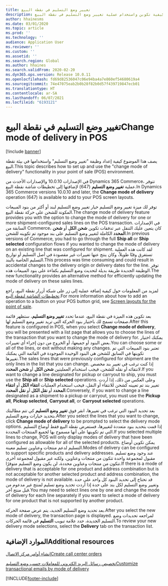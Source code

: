 ```yaml
---
title: تغيير ‏‫وضع التسليم‬ في نقطة البيع
description: يصف هذا الموضوع كيفية تكوين واستخدام عملية تغيير وضع التسليم في نقطة البيع.
author: hhainesms
ms.date: 03/01/2020
ms.topic: article
ms.prod: ''
ms.technology: ''
audience: Application User
ms.reviewer: ''
ms.custom: ''
ms.assetid: ''
ms.search.region: Global
ms.author: hhaines
ms.search.validFrom: 2020-02-20
ms.dyn365.ops.version: Release 10.0.11
ms.openlocfilehash: fd69d82536047c06e94ba4a7e860ef54680619a4
ms.sourcegitcommit: 74e47075eab2b0b28f82b0d57f439719847ecb01
ms.translationtype: HT
ms.contentlocale: ar-SA
ms.lasthandoff: 06/07/2021
ms.locfileid: "6193121"
---
```

# <a name="change-mode-of-delivery-in-pos"></a><span data-ttu-id="17095-103">تغيير ‏‫وضع التسليم‬ في نقطة البيع</span><span class="sxs-lookup"><span data-stu-id="17095-103">Change mode of delivery in POS</span></span>

[!include [banner](includes/banner.md)]

<span data-ttu-id="17095-104">يصف هذا الموضوع كيفية إعداد وظيفة "تغيير وضع التسليم" واستخدامها في بيئة نقطة البيع.</span><span class="sxs-lookup"><span data-stu-id="17095-104">This topic describes how to set up and use the "change mode of delivery" functionality in your point of sale (POS) environment.</span></span> 

<span data-ttu-id="17095-105">في الإصدارات 10.0.10 والإصدارات الأحدث من Dynamics 365 Commerce، تتوفر عملية **تغيير وضع التسليم** (647) لإضافتها إلى تخطيطات شاشة نقطة البيع.</span><span class="sxs-lookup"><span data-stu-id="17095-105">In Dynamics 365 Commerce versions 10.0.10 and later, the **Change mode of delivery** operation (647) is available to add to your POS screen layouts.</span></span>

<span data-ttu-id="17095-106">توفر لك ميزة تغيير وضع التسليم خيار تغيير وضع التسليم لبند أو أكثر من بنود المبيعات المكونة للشحن على حركة نقطة البيع.</span><span class="sxs-lookup"><span data-stu-id="17095-106">The change mode of delivery feature provides you with the option to change the mode of delivery for one or more shipment-configured sales lines on the POS transaction.</span></span> <span data-ttu-id="17095-107">في الإصدارات السابقة من Commerce، كان يتعين عليك التنقل عبر تدفقات تكوين **شحن الكل‬** أو **شحن المحدد** الكاملة لتغيير وضع التسليم على بند موجود تم تكوينه للشحن.</span><span class="sxs-lookup"><span data-stu-id="17095-107">In previous versions of Commerce, you had to go through the full **Ship all** or **Ship selected** configuration flows if you wanted to change the mode of delivery on an existing line that was configured for shipment.</span></span> <span data-ttu-id="17095-108">لقد كانت هذه العملية تستغرق وقتًا طويلاً، وكان ينتج عنها تغييرات غير مقصودة في أصل التسليم أو تواريخ التسليم الخاصة بالبند.</span><span class="sxs-lookup"><span data-stu-id="17095-108">This process was time consuming and could result in accidental changes to the delivery origin or delivery dates for the line.</span></span> <span data-ttu-id="17095-109">توفر الوظيفة الجديدة طريقة بديلة لتحديث وضع التسليم بكفاءة على بنود المبيعات هذه.</span><span class="sxs-lookup"><span data-stu-id="17095-109">The new functionality provides an alternative method for efficiently updating the mode of delivery on these sales lines.</span></span>

<span data-ttu-id="17095-110">لمزيد من المعلومات حول كيفية إضافة عملية إلى زر على شبكة أزرار نقطة البيع، راجع [تخطيطات الشاشة لنقطة البيع](pos-screen-layouts.md).</span><span class="sxs-lookup"><span data-stu-id="17095-110">For more information about how to add an operation to a button on your POS button grid, see [Screen layouts for the point of sale](pos-screen-layouts.md).</span></span>

<span data-ttu-id="17095-111">بعد تكوين هذه الميزة في نقطة البيع، عندما تحدد **تغيير وضع التسليم**، ستظهر قائمة صفحات تسمح لك باختيار بنود الحركة التي تريد تغيير وضع التسليم لها.</span><span class="sxs-lookup"><span data-stu-id="17095-111">After this feature is configured in POS, when you select **Change mode of delivery**, you will be presented with a list page that allows you to choose the lines of the transaction that you want to change the mode of delivery for.</span></span> <span data-ttu-id="17095-112">يمكنك اختيار بعض البنود أو جميعها، أو الخروج من دون إجراء أي تغييرات.</span><span class="sxs-lookup"><span data-stu-id="17095-112">You can choose some or all of the lines, or exit without making any changes.</span></span> <span data-ttu-id="17095-113">تعتبر بنود المبيعات التي تم تكوينها في السابق للشحن هي البنود الوحيدة الموجودة في القائمة التي يمكنك تغييرها.</span><span class="sxs-lookup"><span data-stu-id="17095-113">The sales lines that were previously configured for shipment are the only lines in the list that you can change.</span></span> <span data-ttu-id="17095-114">إذا كنت ترغب في تغيير بند مخصص لانتقائه أو نقله للشحن، فيجب استخدام العمليتين **شحن الكل** أو **شحن المحدد**.</span><span class="sxs-lookup"><span data-stu-id="17095-114">If you want to change a line designated for pickup or carryout to ship, you must use the **Ship all** or **Ship selected** operations.</span></span> <span data-ttu-id="17095-115">وعلى العكس من ذلك، إذا أردت تغيير بند تم تعيينه كشحن للانتقاء أو النقل، فيحب استخدام العمليات  **انتقاء الكل** أو **انتقاء المحدد** أو **نقل الكل** أو **نقل المحدد**.</span><span class="sxs-lookup"><span data-stu-id="17095-115">Conversely, if you want to change a line designated as a shipment to a pickup or carryout, you must use the  **Pickup all**, **Pickup selected**, **Carryout all**, or **Carryout selected** operations.</span></span>

<span data-ttu-id="17095-116">بعد تحديد البنود التي ترغب في تغييرها، انقر فوق **تغيير وضع التسليم** كي تتم مطالبتك بتحديد خيارات وضع التسليم.</span><span class="sxs-lookup"><span data-stu-id="17095-116">After you select the lines that you want to change, click **Change mode of delivery** to be prompted to select the delivery mode options.</span></span> <span data-ttu-id="17095-117">إذا قمت بتحديد بنود متعددة لتغييرها، فستعرض نقطة البيع فقط أوضاع التسليم التي تم تكوينها على أنها مسموح بها لجميع المنتجات المحددة.</span><span class="sxs-lookup"><span data-stu-id="17095-117">If you selected multiple lines to change, POS will only display modes of delivery that have been configured as allowable for all of the selected products.</span></span> <span data-ttu-id="17095-118">يمكن تكوين أوضاع التسليم لدعم منتجات وعناوين تسليم معينة.</span><span class="sxs-lookup"><span data-stu-id="17095-118">Modes of delivery can be configured to support specific products and delivery addresses.</span></span> <span data-ttu-id="17095-119">عند وجود وضع تسليم مقبول لمجموعة واحدة تتكون من منتجات وعناوين، ولكنه غير مقبول لمجموعة أخرى تتكون من منتجات وعناوين محددة، لن يكون وضع التسليم متوفرًا.</span><span class="sxs-lookup"><span data-stu-id="17095-119">If there is a mode of delivery that is acceptable for one product and address combination but is not acceptable for another selected product and address combination, the mode of delivery is not available.</span></span> <span data-ttu-id="17095-120">قد تحتاج إلى تحديد البنود كل واحد على حدة وتغيير وضع التسليم لكل بند على حدة إذا أردت تحديد وضع تسليم لمنتج غير مدعوم من قبل منتج آخر.</span><span class="sxs-lookup"><span data-stu-id="17095-120">You may need to select lines one by one and change the mode of delivery for each line separately if you want to select a mode of delivery for one product that is not supported by another product.</span></span>  

<span data-ttu-id="17095-121">بعد تحديد وضع التسليم الجديد، يتم عرض صفحة الحركة.</span><span class="sxs-lookup"><span data-stu-id="17095-121">After you select the new mode of delivery, the transaction page is displayed.</span></span> <span data-ttu-id="17095-122">لمراجعه تحديدات وضع التسليم الجديدة، حدد علامة تبويب **التسليم** في قائمة الحركات.</span><span class="sxs-lookup"><span data-stu-id="17095-122">To review your new delivery mode selections, select the **Delivery** tab on the transaction list.</span></span>

## <a name="additional-resources"></a><span data-ttu-id="17095-123">الموارد الإضافية</span><span class="sxs-lookup"><span data-stu-id="17095-123">Additional resources</span></span>

[<span data-ttu-id="17095-124">إنشاء أوامر مركز الاتصال</span><span class="sxs-lookup"><span data-stu-id="17095-124">Create call center orders</span></span>](tasks/create-call-center-orders.md)

[<span data-ttu-id="17095-125">تخصيص رسائل البريد الكتروني للمعاملات حسب وضع التسليم</span><span class="sxs-lookup"><span data-stu-id="17095-125">Customize transactional emails by mode of delivery</span></span>](customize-email-delivery-mode.md)


[!INCLUDE[footer-include](../includes/footer-banner.md)]